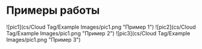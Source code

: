 ﻿# Примеры работы 

![pic1](cs/Cloud Tag/Example Images/pic1.png "Пример 1")
![pic2](cs/Cloud Tag/Example Images/pic1.png "Пример 2")
![pic3](cs/Cloud Tag/Example Images/pic1.png "Пример 3")
